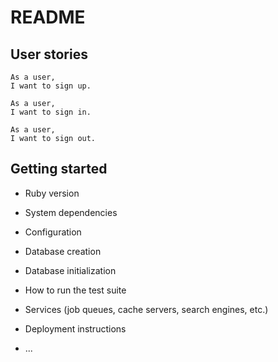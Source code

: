 # README

## User stories

```
As a user,
I want to sign up.
```

```
As a user,
I want to sign in.
```

```
As a user,
I want to sign out.
```

## Getting started

* Ruby version

* System dependencies

* Configuration

* Database creation

* Database initialization

* How to run the test suite

* Services (job queues, cache servers, search engines, etc.)

* Deployment instructions

* ...

